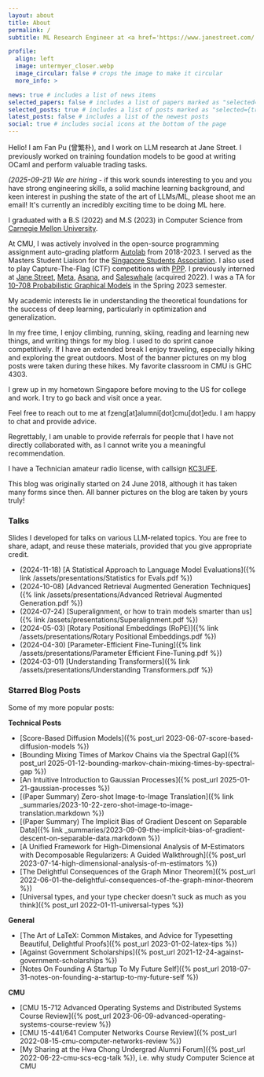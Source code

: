 ```yaml
---
layout: about
title: About
permalink: /
subtitle: ML Research Engineer at <a href='https://www.janestreet.com/'>Jane Street</a> based in New York

profile:
  align: left
  image: untermyer_closer.webp
  image_circular: false # crops the image to make it circular
  more_info: >

news: true # includes a list of news items
selected_papers: false # includes a list of papers marked as "selected={true}"
selected_posts: true # includes a list of posts marked as "selected={true}"
latest_posts: false # includes a list of the newest posts
social: true # includes social icons at the bottom of the page
---
```


Hello! I am Fan Pu (曾繁朴), and I work on LLM research at Jane Street.
I previously worked on training foundation models to be good at writing OCaml 
and perform valuable trading tasks.

_(2025-09-21) We are hiring_ - if this work sounds interesting to you and
you have strong engineering skills, a solid machine learning
background, and keen interest in pushing the state of the art of LLMs/ML, please
shoot me an email! It's currently an incredibly exciting time to be doing ML here.

I graduated with a B.S (2022) and M.S (2023) in Computer
Science from [Carnegie Mellon University](https://www.cmu.edu/).

At CMU, I was actively involved in the open-source programming assignment
auto-grading platform [Autolab](https://autolabproject.com/) from 2018-2023. I
served as the Masters Student Liaison for the [Singapore Students
Association](https://cmussa.org/). I also used to play Capture-The-Flag (CTF)
competitions with [PPP](https://pwning.net/). I previously interned at [Jane
Street](https://www.janestreet.com/), [Meta](https://about.meta.com/),
[Asana](https://asana.com/), and [Saleswhale](https://www.saleswhale.com/)
(acquired 2022). I was a TA for [10-708 Probabilistic Graphical
Models](https://andrejristeski.github.io/10708-S23/) in the Spring 2023
semester.

My academic interests lie in understanding the theoretical foundations for the
success of deep learning, particularly in optimization and generalization.

In my free time, I enjoy climbing, running, skiing, reading and
learning new things, and writing things for my blog. I used to
do sprint canoe competitively. If I have an extended break I enjoy traveling,
especially hiking and exploring the great outdoors. Most of the banner pictures
on my blog posts were taken during these hikes. My favorite classroom in CMU is
GHC 4303.

I grew up in my hometown Singapore before moving to the US for college and work.
I try to go back and visit once a year.

Feel free to reach out to me at fzeng[at]alumni[dot]cmu[dot]edu. I am happy to
chat and provide advice.

Regrettably, I am unable to provide referrals for people that I have not
directly collaborated with, as I cannot write you a meaningful recommendation.

I have a Technician amateur radio license, with callsign
[KC3UFE](https://www.fccbulletin.com/callsign/?q=KC3UFE).

This blog was originally started on 24 June 2018, although it has taken many
forms since then. All banner pictures on the blog are taken by yours truly!

### Talks

Slides I developed for talks on various LLM-related topics.
You are free to share, adapt, and reuse these
materials, provided that you give appropriate credit.

- (2024-11-18) [A Statistical Approach to Language Model Evaluations]({% link
  /assets/presentations/Statistics for Evals.pdf %})
- (2024-10-08) [Advanced Retrieval Augmented Generation Techniques]({% link
  /assets/presentations/Advanced Retrieval Augmented Generation.pdf %})
- (2024-07-24) [Superalignment, or how to train models smarter than us]({% link
  /assets/presentations/Superalignment.pdf %})
- (2024-05-03) [Rotary Positional Embeddings (RoPE)]({% link
  /assets/presentations/Rotary Positional Embeddings.pdf %})
- (2024-04-30) [Parameter-Efficient Fine-Tuning]({% link
  /assets/presentations/Parameter Efficient Fine-Tuning.pdf %})
- (2024-03-01) [Understanding Transformers]({% link
  /assets/presentations/Understanding Transformers.pdf %})

### Starred Blog Posts

Some of my more popular posts:

**Technical Posts**

- [Score-Based Diffusion Models]({% post_url 2023-06-07-score-based-diffusion-models %})
- [Bounding Mixing Times of Markov Chains via the Spectral Gap]({% post_url 2025-01-12-bounding-markov-chain-mixing-times-by-spectral-gap %})
- [An Intuitive Introduction to Gaussian Processes]({% post_url 2025-01-21-gaussian-processes %})
- [(Paper Summary) Zero-shot Image-to-Image Translation]({% link _summaries/2023-10-22-zero-shot-image-to-image-translation.markdown %})
- [(Paper Summary) The Implicit Bias of Gradient Descent on Separable Data]({% link _summaries/2023-09-09-the-implicit-bias-of-gradient-descent-on-separable-data.markdown %})
- [A Unified Framework for High-Dimensional Analysis of M-Estimators with Decomposable Regularizers: A Guided Walkthrough]({% post_url 2023-07-14-high-dimensional-analysis-of-m-estimators %})
- [The Delightful Consequences of the Graph Minor Theorem]({% post_url 2022-06-01-the-delightful-consequences-of-the-graph-minor-theorem %})
- [Universal types, and your type checker doesn't suck as much as you think]({% post_url 2022-01-11-universal-types %})

**General**

- [The Art of LaTeX: Common Mistakes, and Advice for Typesetting Beautiful, Delightful Proofs]({% post_url 2023-01-02-latex-tips %})
- [Against Government Scholarships]({% post_url
  2021-12-24-against-government-scholarships %})
- [Notes On Founding A Startup To My Future Self]({% post_url
  2018-07-31-notes-on-founding-a-startup-to-my-future-self %})

**CMU**

- [CMU 15-712 Advanced Operating Systems and Distributed Systems Course Review]({% post_url 2023-06-09-advanced-operating-systems-course-review %})
- [CMU 15-441/641 Computer Networks Course Review]({% post_url 2022-08-15-cmu-computer-networks-review %})
- [My Sharing at the Hwa Chong Undergrad Alumni Forum]({% post_url
    2022-06-22-cmu-scs-ecg-talk %}), i.e. why study Computer Science at CMU
